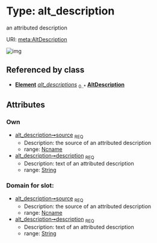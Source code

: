 
# Type: alt_description


an attributed description

URI: [meta:AltDescription](https://w3id.org/biolink/biolinkml/meta/AltDescription)


![img](http://yuml.me/diagram/nofunky;dir:TB/class/\[Element]++-%20alt_descriptions%200..*>\[AltDescription&#124;source(pk):ncname;description:string])

## Referenced by class

 *  **[Element](Element.md)** *[alt_descriptions](alt_descriptions.md)*  <sub>0..*</sub>  **[AltDescription](AltDescription.md)**

## Attributes


### Own

 * [alt_description➞source](alt_description_source.md)  <sub>REQ</sub>
    * Description: the source of an attributed description
    * range: [Ncname](types/Ncname.md)
 * [alt_description➞description](alt_description_text.md)  <sub>REQ</sub>
    * Description: text of an attributed description
    * range: [String](types/String.md)

### Domain for slot:

 * [alt_description➞source](alt_description_source.md)  <sub>REQ</sub>
    * Description: the source of an attributed description
    * range: [Ncname](types/Ncname.md)
 * [alt_description➞description](alt_description_text.md)  <sub>REQ</sub>
    * Description: text of an attributed description
    * range: [String](types/String.md)
